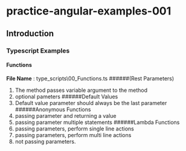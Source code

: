 # practice-angular-examples-001

## Introduction
### Typescript Examples

#### Functions 
 **File Name** : type_scripts\00_Functions.ts
######(Rest Parameters) 
1. The method passes variable argument to the method
1. optional pameters 
######Default Values 
1. Default value parameter should always be the last parameter
######Anonymous Functions
1. passing parameter and returning a value
1. passing parameter multiple statements
######Lambda Functions
1. passing parameters, perform single line actions
1. passing parameters, perform multi line actions
1. not passing parameters.